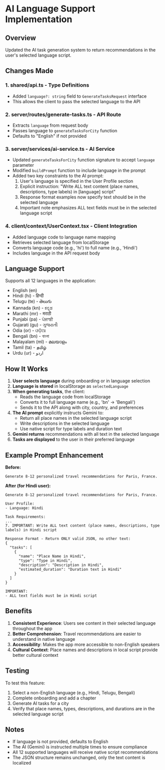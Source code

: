 # AI Language Support Implementation

## Overview
Updated the AI task generation system to return recommendations in the user's selected language script.

## Changes Made

### 1. **shared/api.ts** - Type Definitions
- Added `language?: string` field to `GenerateTasksRequest` interface
- This allows the client to pass the selected language to the API

### 2. **server/routes/generate-tasks.ts** - API Route
- Extracts `language` from request body
- Passes language to `generateTasksForCity` function
- Defaults to "English" if not provided

### 3. **server/services/ai-service.ts** - AI Service
- Updated `generateTasksForCity` function signature to accept `language` parameter
- Modified `buildPrompt` function to include language in the prompt
- Added two key constraints to the AI prompt:
  1. User's language is specified in the User Profile section
  2. Explicit instruction: "Write ALL text content (place names, descriptions, type labels) in [language] script"
  3. Response format examples now specify text should be in the selected language
  4. Important note emphasizes ALL text fields must be in the selected language script

### 4. **client/context/UserContext.tsx** - Client Integration
- Added language code to language name mapping
- Retrieves selected language from localStorage
- Converts language code (e.g., 'hi') to full name (e.g., 'Hindi')
- Includes language in the API request body

## Language Support
Supports all 12 languages in the application:
- English (en)
- Hindi (hi) - हिन्दी
- Telugu (te) - తెలుగు
- Kannada (kn) - ಕನ್ನಡ
- Marathi (mr) - मराठी
- Punjabi (pa) - ਪੰਜਾਬੀ
- Gujarati (gu) - ગુજરાતી
- Odia (or) - ଓଡ଼ିଆ
- Bengali (bn) - বাংলা
- Malayalam (ml) - മലയാളം
- Tamil (ta) - தமிழ்
- Urdu (ur) - اردو

## How It Works

1. **User selects language** during onboarding or in language selection
2. **Language is stored** in localStorage as `selectedLanguage`
3. **When generating tasks**, the client:
   - Reads the language code from localStorage
   - Converts it to full language name (e.g., 'bn' → 'Bengali')
   - Sends it to the API along with city, country, and preferences
4. **The AI prompt** explicitly instructs Gemini to:
   - Return all place names in the selected language script
   - Write descriptions in the selected language
   - Use native script for type labels and duration text
5. **Gemini returns** recommendations with all text in the selected language
6. **Tasks are displayed** to the user in their preferred language

## Example Prompt Enhancement

**Before:**
```
Generate 8-12 personalized travel recommendations for Paris, France.
```

**After (for Hindi user):**
```
Generate 8-12 personalized travel recommendations for Paris, France.

User Profile:
- Language: Hindi

Task Requirements:
...
7. IMPORTANT: Write ALL text content (place names, descriptions, type labels) in Hindi script

Response Format - Return ONLY valid JSON, no other text:
{
  "tasks": [
    {
      "name": "Place Name in Hindi",
      "type": "Type in Hindi",
      "description": "Description in Hindi",
      "estimated_duration": "Duration text in Hindi"
    }
  ]
}

IMPORTANT: 
- ALL text fields must be in Hindi script
```

## Benefits

1. **Consistent Experience**: Users see content in their selected language throughout the app
2. **Better Comprehension**: Travel recommendations are easier to understand in native language
3. **Accessibility**: Makes the app more accessible to non-English speakers
4. **Cultural Context**: Place names and descriptions in local script provide better cultural context

## Testing

To test this feature:
1. Select a non-English language (e.g., Hindi, Telugu, Bengali)
2. Complete onboarding and add a chapter
3. Generate AI tasks for a city
4. Verify that place names, types, descriptions, and durations are in the selected language script

## Notes

- If language is not provided, defaults to English
- The AI (Gemini) is instructed multiple times to ensure compliance
- All 12 supported languages will receive native script recommendations
- The JSON structure remains unchanged, only the text content is localized
